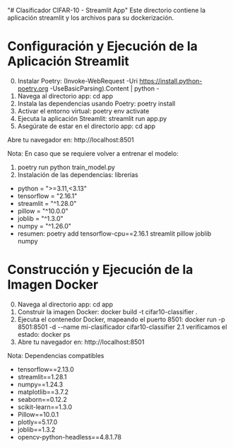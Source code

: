 "# Clasificador CIFAR-10 - Streamlit App" 
Este directorio contiene la aplicación streamlit y los archivos para su dockerización.

# Configuración y Ejecución de la Aplicación Streamlit

0. Instalar Poetry: (Invoke-WebRequest -Uri https://install.python-poetry.org -UseBasicParsing).Content | python -
1. Navega al directorio app: cd app
2. Instala las dependencias usando Poetry: poetry install
3. Activar el entorno virtual: poetry env activate
4. Ejecuta la aplicación Streamlit: streamlit run app.py
5. Asegúrate de estar en el directorio app: cd app

Abre tu navegador en: http://localhost:8501

Nota: En caso que se requiere volver a entrenar el modelo: 
1. poetry run python train_model.py
2. Instalación de las dependencias: librerias
 * python = ">=3.11,<3.13"
 * tensorflow = "2.16.1"
 * streamlit = "^1.28.0"
 * pillow = "^10.0.0"
 * joblib = "^1.3.0"
 * numpy = "^1.26.0"
 * resumen: poetry add tensorflow-cpu==2.16.1 streamlit pillow joblib numpy

# Construcción y Ejecución de la Imagen Docker

0. Navega al directorio app: cd app
1. Construir la imagen Docker: docker build -t cifar10-classifier .
2. Ejecuta el contenedor Docker, mapeando el puerto 8501: docker run -p 8501:8501 -d --name mi-clasificador cifar10-classifier
2.1 verificamos el estado: docker ps
3. Abre tu navegador en: http://localhost:8501


Nota: Dependencias compatibles
* tensorflow==2.13.0
* streamlit==1.28.1
* numpy==1.24.3
* matplotlib==3.7.2
* seaborn==0.12.2
* scikit-learn==1.3.0
* Pillow==10.0.1
* plotly==5.17.0
* joblib==1.3.2
* opencv-python-headless==4.8.1.78